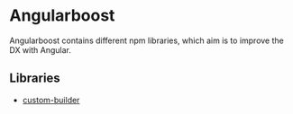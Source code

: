 # Angularboost

Angularboost contains different npm libraries, which aim is to improve the DX with Angular.

## Libraries

- [custom-builder](./libs/custom-builder/README.md)
